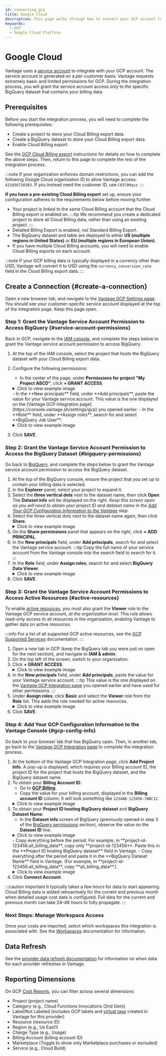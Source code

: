 ```yaml
---
id: connecting_gcp
title: Google Cloud
description: This page walks through how to connect your GCP account to Vantage.
keywords:
  - GCP
  - Google Cloud Platform
---
```


# Google Cloud

Vantage uses a [service account](https://cloud.google.com/iam/docs/service-accounts) to integrate with your GCP account. The service account is generated on a per-customer basis. Vantage requests extremely basic and limited permissions for GCP. During the integration process, you will grant the service account access _only_ to the specific BigQuery dataset that contains your billing data.

## Prerequisites

Before you start the integration process, you will need to complete the following prerequisites:

- Create a project to store your Cloud Billing export data.
- Create a BigQuery dataset to store your Cloud Billing export data.
- Enable Cloud Billing export.

See the [GCP Cloud Billing export](/enabling_gcp_billing_export/) instructions for details on how to complete the above steps. Then, return to this page to complete the rest of the integration process.

:::note
If your organization enforces domain restrictions, you can add the following Google Cloud organization ID to allow Vantage access: `421856710303`. If you instead need the customer ID, use `C03l99qsz`.
:::

**If you have a pre-existing Cloud Billing export** set up, ensure your configuration adheres to the requirements below before moving further.

- Your project is linked to the same Cloud Billing account that the Cloud Billing export is enabled on.
  :::tip
  We recommend you create a dedicated project to store all Cloud Billing data, rather than using an existing project.
  :::
- Detailed Billing Export is enabled, _not_ Standard Billing Export.
- The BigQuery dataset and table are deployed to either **US (multiple regions in United States)** or **EU (multiple regions in European Union)**.
- If you have multiple Cloud Billing accounts, you will need to enable Cloud Billing exports on each account.

:::note
If your GCP billing data is typically displayed in a currency other than USD, Vantage will convert it to USD using the `currency_conversion_rate` field in the Cloud Billing export data.
:::

## Create a Connection {#create-a-connection}

Open a new browser tab, and navigate to the [Vantage GCP Settings page](https://console.vantage.sh/settings/gcp). You should see your customer-specific service account displayed at the top of the integration page. Keep this page open.

### Step 1: Grant the Vantage Service Account Permission to Access BigQuery {#service-account-permissions}

Back in GCP, navigate to the [IAM console](https://console.cloud.google.com/iam-admin/iam), and complete the steps below to grant the Vantage service account permission to access BigQuery.

1. At the top of the IAM console, select the project that hosts the BigQuery dataset with your Cloud Billing export data.
2. Configure the following permissions:
   - In the center of the page, under **Permissions for project "My Project ABCD"**, click **+ GRANT ACCESS**.
   <details><summary>Click to view example image</summary>
   <div>
   <img alt="GCP project permissions menu" width="80%" src="https://assets.vantage.sh/docs/connect-gcp/gcp-project-permissions-menu.png"/> </div>
   </details>
   - In the **New principals** field, under **Add principals**, paste the value for your Vantage service account. This value is the one displayed on the [Vantage GCP Integration page](https://console.vantage.sh/settings/gcp) you opened earlier.
   - In the **Role** field, under **Assign roles**, search for and select **BigQuery Job User**.
   <details><summary>Click to view example image</summary>
   <div>
   <img alt="Grant GCP project access" width="80%" src="https://assets.vantage.sh/docs/connect-gcp/gcp-grant-project-access.png"/> </div>
   </details>

3. Click **SAVE**.

### Step 2: Grant the Vantage Service Account Permission to Access the BigQuery Dataset {#bigquery-permissions}

Go back to [BigQuery](https://console.cloud.google.com/bigquery), and complete the steps below to grant the Vantage service account permission to access the BigQuery dataset.

1. At the top of the BigQuery console, ensure the project that you set up to contain your billing data is selected.
2. In the **Explorer** panel, select your project to expand it.
3. Select the **three vertical dots** next to the dataset name, then click **Open**. The **Dataset info** will be displayed on the right. _Keep this screen open as you will need to obtain your project ID and dataset name in the [Add Your GCP Configuration Information to the Vantage](/connecting_gcp#gcp-config-info) step._
4. Select the three vertical dots next to the dataset name again, then click **Share**.
   <details><summary>Click to view example image</summary>
   <div>
   <img alt="BigQuery share dataset menu" width="80%" src="https://assets.vantage.sh/docs/connect-gcp/gcp-share-dataset.png"/> </div>
   <p>In this example, <strong>project-id-123456</strong> is the project and <strong>all_billing_data</strong> is the dataset.</p>
   </details>
5. On the **Share permissions** panel that appears on the right, click **+ ADD PRINCIPAL**.
6. In the **New principals** field, under **Add principals**, search for and select the Vantage service account.
   :::tip
   Copy the full name of your service account from the Vantage console into the search field to search for it.
   :::
7. In the **Role** field, under **Assign roles**, search for and select **BigQuery Data Viewer**.
   <details><summary>Click to view example image</summary>
   <div>
   <img alt="Grant BigQuery dataset access" width="80%" src="https://assets.vantage.sh/docs/connect-gcp/gcp-grant-dataset-access.png"/> </div>
   </details>
8. Click **SAVE**.

### Step 3: Grant the Vantage Service Account Permissions to Access Active Resources {#active-resources}

To enable [active resources](/active_resources), you must also grant the **Viewer** role to the Vantage GCP service account, _at the organization level_. This role allows read-only access to all resources in the organization, enabling Vantage to gather data on active resources.

:::info
For a list of all supported GCP active resources, see the [GCP Supported Services](/gcp_supported_services) documentation.
:::

1. Open a new tab in GCP (keep the BigQuery tab you were just on open for the next section), and navigate to **IAM & admin**. 
2. On the top left of the screen, switch to your organization.
3. Click **+ GRANT ACCESS**. 
   <details><summary>Click to view example image</summary>
   <div>
   <img alt="Switch to organization in GCP" width="100%" src="https://assets.vantage.sh/docs/connect-gcp/gcp-organization-level.png"/> </div>
   </details>
4. In the **New principals** field, under **Add principals**, paste the value for your Vantage service account. 
   :::tip
   This value is the one displayed on the [Vantage GCP Integration page](https://console.vantage.sh/settings/gcp) you opened earlier and have used for other permissions.
   :::
5. Under **Assign roles**, click **Basic** and select the **Viewer** role from the **Role** list. This adds the role needed for active resources. 
   <details><summary>Click to view example image</summary>
   <div>
   <img alt="Add viewer permission at org level" width="100%" src="https://assets.vantage.sh/docs/connect-gcp/gcp-org-permissions.png"/> </div>
   </details>
6. Click **SAVE**. 

### Step 4: Add Your GCP Configuration Information to the Vantage Console {#gcp-config-info}

Go back to your browser tab that has BigQuery open. Then, in another tab, go back to the [Vantage GCP Integration page](https://console.vantage.sh/settings/gcp) to complete the integration process.

1. At the bottom of the Vantage GCP Integration page, click **Add Project Info**. A pop-up is displayed, which requires your Billing account ID, the project ID for the project that hosts the BigQuery dataset, and the BigQuery dataset name.
2. To obtain your **Billing Account ID**:
   - Go to [**GCP Billing**](https://console.cloud.google.com/billing).
   - Copy the value for your billing account, displayed in the **Billing account ID** column. It will look something like `1234AB-123456-7ABC12`.
   <details><summary>Click to view example image</summary>
   <div>
   <img alt="GCP Billing account ID screen" width="80%" src="https://assets.vantage.sh/docs/connect-gcp/gcp-billing-account-id.png"/> </div>
   </details>
3. To obtain your **Project ID hosting BigQuery dataset** and **BigQuery Dataset Name**:
   - In the **Dataset info** screen of BigQuery (previously opened in step 3 of the [BigQuery permissions](#bigquery-permissions) section), observe the value on the **Dataset ID** line.
   <details><summary>Click to view example image</summary>
   <div>
   <img alt="BigQuery dataset details" width="80%" src="https://assets.vantage.sh/docs/connect-gcp/gcp-dataset-id.png"/> </div>
   </details>
   - Copy everything before the period. For example, in **project-id-123456.all_billing_data**, copy only **project-id-123456**. Paste this in the **Project ID hosting BigQuery dataset** field in Vantage.
   - Copy everything after the period and paste it in the **BigQuery Dataset Name** field in Vantage. (For example, in **project-id-123456.all_billing_data**, copy **all_billing_data**.)
   <details><summary>Click to view example image</summary>
   <div>
   <img alt="Vantage console configuration" width="80%" src="https://assets.vantage.sh/docs/connect-gcp/gcp-vantage-console.png"/> </div>
   </details>
4. Click **Connect Account**.

:::caution Important
It typically takes a few hours for data to start appearing. Cloud Billing data is added retroactively for the current and previous month when detailed usage cost data is configured. Full data for the current and previous month can take 24–48 hours to fully propagate.
:::

### Next Steps: Manage Workspace Access

Once your costs are imported, select which workspaces this integration is associated with. See the [Workspaces](/workspaces#integration-workspace) documentation for information.

## Data Refresh

See the [provider data refresh documentation](/provider_data_refresh) for information on when data for each provider refreshes in Vantage.

## Reporting Dimensions

On GCP [Cost Reports](/cost_reports), you can filter across several dimensions:

- Project (project name)
- Category (e.g., Cloud Functions Invocations (2nd Gen))
- Label/Not Labeled (includes GCP labels and [virtual tags](/tagging) created in Vantage for this provider)
- Resource (resource ID)
- Region (e.g., Us East1)
- Charge Type (e.g., Usage)
- Billing Account (billing account ID)
- Marketplace (Toggle to show only Marketplace purchases or excluded) 
- Service (e.g., Cloud Build)
